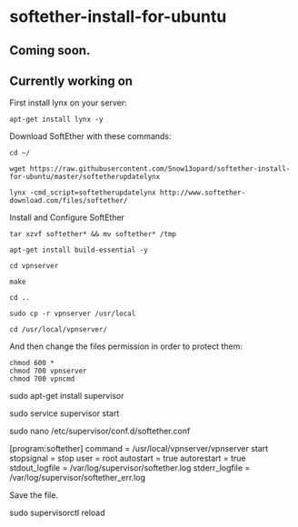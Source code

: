 # softether-install-for-ubuntu

## Coming soon.
## Currently working on
First install lynx on your server:
```
apt-get install lynx -y
```
Download SoftEther with these commands:
```
cd ~/
```
```
wget https://raw.githubusercontent.com/Snow13opard/softether-install-for-ubuntu/master/softetherupdatelynx
```
```
lynx -cmd_script=softetherupdatelynx http://www.softether-download.com/files/softether/
```
Install and Configure SoftEther
```
tar xzvf softether* && mv softether* /tmp
```
```
apt-get install build-essential -y
```
```
cd vpnserver
```
```
make
```
```
cd ..
```
```
sudo cp -r vpnserver /usr/local
```
```
cd /usr/local/vpnserver/
```
And then change the files permission in order to protect them:
```
chmod 600 *
chmod 700 vpnserver
chmod 700 vpncmd
```

sudo apt-get install supervisor

sudo service supervisor start

sudo nano /etc/supervisor/conf.d/softether.conf

[program:softether]
command = /usr/local/vpnserver/vpnserver start
stopsignal = stop
user = root
autostart = true
autorestart = true
stdout_logfile = /var/log/supervisor/softether.log
stderr_logfile = /var/log/supervisor/softether_err.log

Save the file.

sudo supervisorctl reload
